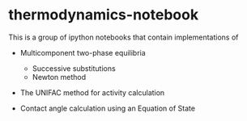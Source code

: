 # thermodynamics-notebook

This is a group of ipython notebooks that contain implementations of

* Multicomponent two-phase equilibria
  * Successive substitutions
  * Newton method
  
* The UNIFAC method for activity calculation

* Contact angle calculation using an Equation of State
